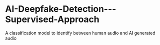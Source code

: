 # AI-Deepfake-Detection---Supervised-Approach
A classification model to identify between human audio and AI generated audio
